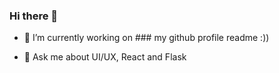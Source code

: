 ### Hi there 👋

<!-- **ParthCheulkar/ParthCheulkar** is a ✨ _special_ ✨ repository because its `README.md` (this file) appears on your GitHub profile. -->



- 🔭 I’m currently working on ### my github profile readme :))
<!-- - 🌱 I’m currently learning ... -->
<!-- - 👯 I’m looking to collaborate on ... -->
<!-- - 🤔 I’m looking for help with ... -->
- 💬 Ask me about UI/UX, React and Flask
<!-- - 📫 How to reach me: ... -->
<!-- - 😄 Pronouns: ... -->
<!-- - ⚡ Fun fact: ... -->
